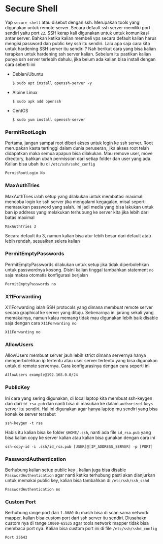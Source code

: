 # Secure Shell
Yap `secure shell` atau disebut dengan ssh. Merupakan tools yang digunakan untuk remote server. Secara default ssh server memiliki port sendiri yaitu port `22`. SSH kerap kali digunakan untuk untuk komunikasi antar server. Bahkan ketika kalian membeli vps secara default kalian harus mengisi password dan public key ssh itu sendiri. Lalu apa saja cara kita untuk hardening SSH server itu sendiri ? Nah berikut cara yang bisa kalian terapkan untuk hardening ssh server kalian. Sebelum itu pastikan kalian punya ssh server terlebih dahulu, jika belum ada kalian bisa install dengan cara seberti ini 

- Debian/Ubuntu
    ```
    $ sudo apt install openssh-server -y
    ```

- Alpine Linux 
    ```
    $ sudo apk add openssh
    ```

- CentOS
    ```
    $ sudo yum install openssh-server
    ```

### PermitRootLogin
Pertama, jangan sampai root diberi akses untuk login ke ssh server. Root merupakan kasta tertinggi dalam dunia peruseran, jika akses root telah didapatkan maka semua apapun bisa dilakukan. Mau remove user, move directory, bahkan ubah permission dari setiap folder dan user yang ada. Kalian bisa ubah itu di `/etc/ssh/sshd_config`

```
PermitRootLogin No
```

### MaxAuthTries
MaxAuthTries ialah setup yang dilakukan untuk membatasi maximal mencoba login ke ssh server jika mengalami kegagalan, misal seperti memasukan password yang salah. Ini jadi media yang bisa lakukan untuk ban ip address yang melakukan terhubung ke server kita jika lebih dari batas maximal

```
MaxAuthTries 3
```
Secara default itu 3, namun kalian bisa atur lebih besar dari default atau lebih rendah, sesuaikan selera kalian

### PermitEmptyPasswords
PermitEmptyPasswords dilakukan untuk setup jika tidak diperbolehkan untuk passwordnya kosong. Disini kalian tinggal tambahkan statement `no` saja makaa otomatis konfigurasi berjalan

```
PermitEmptyPasswords no
```

### X11Forwarding
X11Forwarding ialah SSH protocols yang dimana membuat remote server secara graphical ke server yang dituju. Sebenarnya ini jarang sekali yang memakainya, namun kalau memang tidak mau digunakan lebih baik disable saja dengan cara `X11Forwarding no`

```
X11Forwarding no
```

### AllowUsers
AllowUsers membuat server jauh lebih strict dimana servernya hanya memperbolehkan ip tertentu atau user server tertentu yang bisa digunakan untuk di remote servernya. Cara konfigurasinya dengan cara seperti ini

```
AllowUsers example@192.168.0.0/24
```

### PublicKey
Ini cara yang sering digunakan, di local laptop kita membuat ssh-keygen dan dari `id_rsa.pub` dan nanti bisa di masukan ke dalam `authorized_keys` server itu sendiri. Hal ini digunakan agar hanya laptop mu sendiri yang bisa konek ke server tersebut

```
ssh-keygen -t rsa
```
Habis itu kalian bisa ke folder `$HOME/.ssh`, nanti ada file `id_rsa.pub` yang bisa kalian copy ke server kalian atau kalian bisa gunakan dengan cara ini

```
ssh-copy-id -i .ssh/id_rsa.pub [USER]@[IP_ADDRESS_SERVER] -p [PORT]
```

### PasswordAuthentication
Berhubung kalian setup public key , kalian juga bisa disable `PasswordAuthentication` agar nanti ketika terhubung pasti akan dianjurkan untuk memakai public key, kalian bisa tambahkan di `/etc/ssh/ssh_sshd`

```
PasswordAuthentication no
```

### Custom Port
Berhubung range port dari `1-8080` itu masih bisa di scan sama network mapper, kalian bisa custom port dari ssh server itu sendiri. Diusahakn custom nya di range `10000-65535` agar tools network mapper tidak bisa membaca port nya. Kalian bisa custom port ini di file `/etc/ssh/sshd_config`

```
Port 25643
```